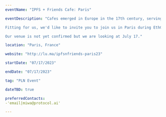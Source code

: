 ```yaml
---
eventName: "IPFS + Friends Cafe: Paris" 

eventDescription: "​Cafes emerged in Europe in the 17th century, serving as a place to foster community and promote the exchange of ideas and philosophy. Paris also welcomed in this Age of Englightenment.

​Fitting for us, we'd like to invite you to join us in Paris during EthCC at the IPFS & Friends Cafe to discuss or present anything IPFS or Dweb related.

Our venue is not yet confirmed but we are looking at July 17." 

location: "Paris, France" 

website: "http://lu.ma/ipfsnfriends-paris23" 

startDate: "07/17/2023" 

endDate: "07/17/2023"

tag: "PLN Event"

dateTBD: true

preferredContacts:
-'email|miwa@protocol.ai'

---
```

